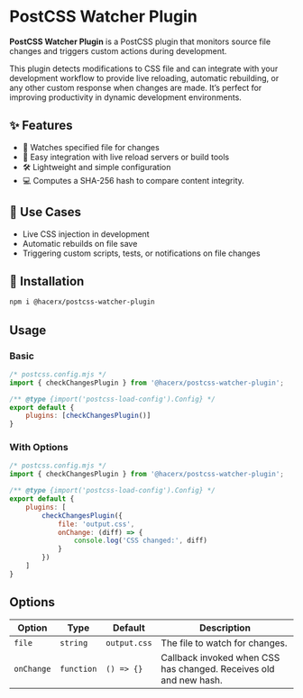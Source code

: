 # PostCSS Watcher Plugin

**PostCSS Watcher Plugin** is a PostCSS plugin that monitors source file changes and triggers custom actions during development.

This plugin detects modifications to CSS file and can integrate with your development workflow to provide live reloading, automatic rebuilding, or any other custom response when changes are made. It’s perfect for improving productivity in dynamic development environments.

## ✨ Features

- 🔄 Watches specified file for changes
- 🧩 Easy integration with live reload servers or build tools
- 🛠️ Lightweight and simple configuration
- 💻 Computes a SHA-256 hash to compare content integrity.

## 🚀 Use Cases

- Live CSS injection in development
- Automatic rebuilds on file save
- Triggering custom scripts, tests, or notifications on file changes

## 🔧 Installation

```bash
npm i @hacerx/postcss-watcher-plugin
```

## Usage

### Basic
```js
/* postcss.config.mjs */
import { checkChangesPlugin } from '@hacerx/postcss-watcher-plugin';

/** @type {import('postcss-load-config').Config} */
export default {
    plugins: [checkChangesPlugin()]
}
```

### With Options
```js
/* postcss.config.mjs */
import { checkChangesPlugin } from '@hacerx/postcss-watcher-plugin';

/** @type {import('postcss-load-config').Config} */
export default {
    plugins: [
        checkChangesPlugin({ 
            file: 'output.css', 
            onChange: (diff) => { 
                console.log('CSS changed:', diff) 
            }
        })
    ]
}
```

## Options

| Option | Type | Default | Description |
| --- | --- | --- | --- |
| `file` | `string` | `output.css` | The file to watch for changes. |
| `onChange` | `function` | `() => {}` | Callback invoked when CSS has changed. Receives old and new hash. |